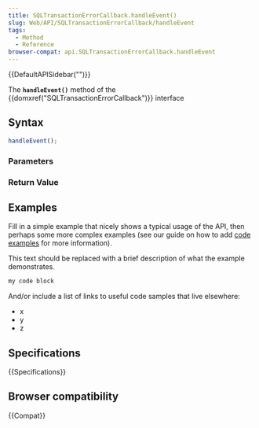 ```yaml
---
title: SQLTransactionErrorCallback.handleEvent()
slug: Web/API/SQLTransactionErrorCallback/handleEvent
tags:
  - Method
  - Reference
browser-compat: api.SQLTransactionErrorCallback.handleEvent
---
```

{{DefaultAPISidebar("")}}

The **`handleEvent()`** method of the {{domxref("SQLTransactionErrorCallback")}} interface 

## Syntax

```js
handleEvent();
```

### Parameters



### Return Value



## Examples

Fill in a simple example that nicely shows a typical usage of the API, then perhaps some more complex examples (see our guide on how to add [code examples](/en-US/docs/MDN/Contribute/Structures/Code_examples) for more information).

This text should be replaced with a brief description of what the example demonstrates.

```js
my code block
```

And/or include a list of links to useful code samples that live elsewhere:

*   x
*   y
*   z

## Specifications

{{Specifications}}

## Browser compatibility

{{Compat}}

